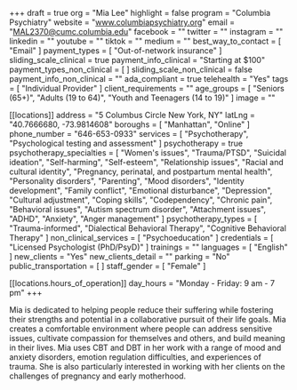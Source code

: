 +++
draft = true
org = "Mia Lee"
highlight = false
program = "Columbia Psychiatry"
website = "www.columbiapsychiatry.org"
email = "MAL2370@cumc.columbia.edu"
facebook = ""
twitter = ""
instagram = ""
linkedin = ""
youtube = ""
tiktok = ""
medium = ""
best_way_to_contact = [ "Email" ]
payment_types = [ "Out-of-network insurance" ]
sliding_scale_clinical = true
payment_info_clinical = "Starting at $100"
payment_types_non_clinical = [ ]
sliding_scale_non_clinical = false
payment_info_non_clinical = ""
ada_compliant = true
telehealth = "Yes"
tags = [ "Individual Provider" ]
client_requirements = ""
age_groups = [
  "Seniors (65+)",
  "Adults (19 to 64)",
  "Youth and Teenagers (14 to 19)"
]
image = ""

[[locations]]
address = "5 Columbus Circle New York, NY"
latLng = "40.7666680, -73.9814608"
boroughs = [ "Manhattan", "Online" ]
phone_number = "646-653-0933"
services = [ "Psychotherapy", "Psychological testing and assessment" ]
psychotherapy = true
psychotherapy_specialties = [
  "Women's issues",
  "Trauma/PTSD",
  "Suicidal ideation",
  "Self-harming",
  "Self-esteem",
  "Relationship issues",
  "Racial and cultural identity",
  "Pregnancy, perinatal, and postpartum mental health",
  "Personality disorders",
  "Parenting",
  "Mood disorders",
  "Identity development",
  "Family conflict",
  "Emotional disturbance",
  "Depression",
  "Cultural adjustment",
  "Coping skills",
  "Codependency",
  "Chronic pain",
  "Behavioral issues",
  "Autism spectrum disorder",
  "Attachment issues",
  "ADHD",
  "Anxiety",
  "Anger management"
]
psychotherapy_types = [
  "Trauma-informed",
  "Dialectical Behavioral Therapy",
  "Cognitive Behavioral Therapy"
]
non_clinical_services = [ "Psychoeducation" ]
credentials = [ "Licensed Psychologist (PhD/PsyD)" ]
trainings = ""
languages = [ "English" ]
new_clients = "Yes"
new_clients_detail = ""
parking = "No"
public_transportation = [ ]
staff_gender = [ "Female" ]

  [[locations.hours_of_operation]]
  day_hours = "Monday - Friday: 9 am - 7 pm"
+++

Mia is dedicated to helping people reduce their suffering while fostering their strengths and potential in a collaborative pursuit of their life goals. Mia creates a comfortable environment where people can address sensitive issues, cultivate compassion for themselves and others, and build meaning in their lives. Mia uses CBT and DBT in her work with a range of mood and anxiety disorders, emotion regulation difficulties, and experiences of trauma. She is also particularly interested in working with her clients on the challenges of pregnancy and early motherhood.
